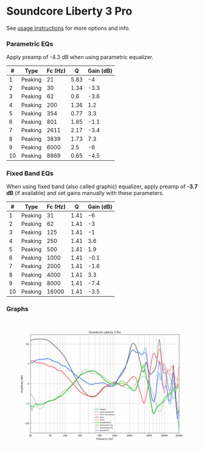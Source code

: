 # Soundcore Liberty 3 Pro
See [usage instructions](https://github.com/jaakkopasanen/AutoEq#usage) for more options and info.

### Parametric EQs
Apply preamp of -4.3 dB when using parametric equalizer.

|   # | Type    |   Fc (Hz) |    Q |   Gain (dB) |
|-----|---------|-----------|------|-------------|
|   1 | Peaking |        21 | 5.83 |        -4   |
|   2 | Peaking |        30 | 1.34 |        -3.3 |
|   3 | Peaking |        62 | 0.6  |        -3.6 |
|   4 | Peaking |       200 | 1.36 |         1.2 |
|   5 | Peaking |       354 | 0.77 |         3.3 |
|   6 | Peaking |       801 | 1.85 |        -1.1 |
|   7 | Peaking |      2611 | 2.17 |        -3.4 |
|   8 | Peaking |      3839 | 1.73 |         7.3 |
|   9 | Peaking |      6000 | 2.5  |        -6   |
|  10 | Peaking |      8869 | 0.65 |        -4.5 |

### Fixed Band EQs
When using fixed band (also called graphic) equalizer, apply preamp of **-3.7 dB** (if available) and set gains manually with these parameters.

|   # | Type    |   Fc (Hz) |    Q |   Gain (dB) |
|-----|---------|-----------|------|-------------|
|   1 | Peaking |        31 | 1.41 |        -6   |
|   2 | Peaking |        62 | 1.41 |        -3   |
|   3 | Peaking |       125 | 1.41 |        -1   |
|   4 | Peaking |       250 | 1.41 |         3.6 |
|   5 | Peaking |       500 | 1.41 |         1.9 |
|   6 | Peaking |      1000 | 1.41 |        -0.1 |
|   7 | Peaking |      2000 | 1.41 |        -1.6 |
|   8 | Peaking |      4000 | 1.41 |         3.3 |
|   9 | Peaking |      8000 | 1.41 |        -7.4 |
|  10 | Peaking |     16000 | 1.41 |        -3.5 |

### Graphs
![](./Soundcore%20Liberty%203%20Pro.png)
